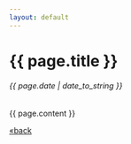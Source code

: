 ```yaml
---
layout: default
---
```

<h1>{{ page.title }}</h1>
<h6>{{ page.date | date_to_string }}</h6>
{{ page.content }}

<a href="https://dave13h.github.io">&laquo;back</a>
